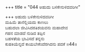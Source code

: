 +++
title = "044 ಅಹುದು ಬಳಿಕೇನುಳಿದವರಿಗೀ"

+++
ಅಹುದು ಬಳಿಕೇನುಳಿದವರಿಗೀ  
ಮಹಿಮೆ ತಾನೆಲ್ಲಿಯದು ಕಾಣಲು  
ಬಹುದಲಾ ಜೀವಿಸಿದರತಿಶಯವನು ಮಹಾದೇವ  
ಗಹನ ಮಾಡದೆ ನುಡಿದ ತಪ್ಪಿನ  
ಬಹಳತೆಯ ಭಾವಿಸದೆ ತನ್ನನು  
ಕುಹಕಿಯೆನ್ನದೆ ಕಾಯಬೇಕೆಂದೆರಗಿದನು ಪದಕೆ       ॥44॥